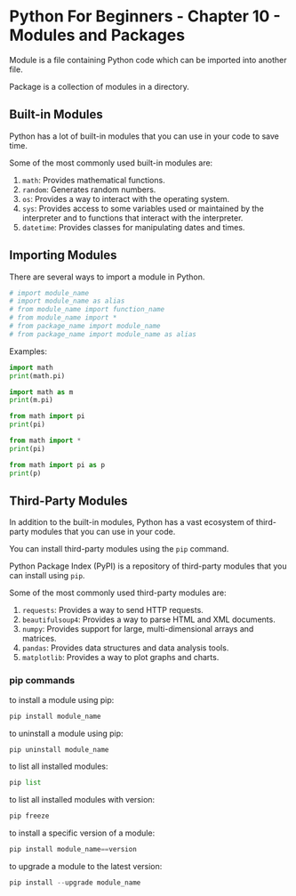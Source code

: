 # Python For Beginners - Chapter 10 - Modules and Packages

Module is a file containing Python code which can be imported into another file.

Package is a collection of modules in a directory.

## Built-in Modules
Python has a lot of built-in modules that you can use in your code to save time. 

Some of the most commonly used built-in modules are:

1. `math`: Provides mathematical functions.
2. `random`: Generates random numbers.
3. `os`: Provides a way to interact with the operating system.
4. `sys`: Provides access to some variables used or maintained by the interpreter and to functions that interact with the interpreter.
5. `datetime`: Provides classes for manipulating dates and times.


##  Importing Modules 
There are several ways to import a module in Python. 

```python
# import module_name
# import module_name as alias
# from module_name import function_name
# from module_name import *
# from package_name import module_name
# from package_name import module_name as alias
```
Examples:


```python
import math
print(math.pi)
```

```python
import math as m
print(m.pi)
```

```python
from math import pi
print(pi)
```

```python
from math import *
print(pi)
```

```python
from math import pi as p
print(p)
```



## Third-Party Modules
In addition to the built-in modules, Python has a vast ecosystem of third-party modules that you can use in your code.

You can install third-party modules using the `pip` command.

Python Package Index (PyPI) is a repository of third-party modules that you can install using `pip`.

Some of the most commonly used third-party modules are:
1. `requests`: Provides a way to send HTTP requests.
2. `beautifulsoup4`: Provides a way to parse HTML and XML documents.
3. `numpy`: Provides support for large, multi-dimensional arrays and matrices.
4. `pandas`: Provides data structures and data analysis tools.
5. `matplotlib`: Provides a way to plot graphs and charts.

### pip commands
to install a module using pip:
```python
pip install module_name
```

to uninstall a module using pip:
```python
pip uninstall module_name
```
to list all installed modules:
```python
pip list
```
to list all installed modules with version:
```python
pip freeze
```
to install a specific version of a module:
```python
pip install module_name==version
```
to upgrade a module to the latest version:
```python
pip install --upgrade module_name
```






